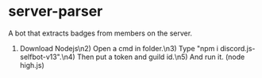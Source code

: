 # server-parser
A bot that extracts badges from members on the server.


1) Download Nodejs\n2) Open a cmd in folder.\n3) Type "npm i discord.js-selfbot-v13".\n4) Then put a token and guild id.\n5) And run it. (node high.js)
